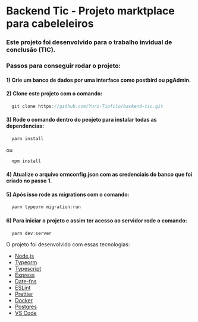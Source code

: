 # Backend Tic - Projeto marktplace para cabeleleiros
### Este projeto foi desenvolvido para o trabalho invidual de conclusão (TIC).

### Passos para conseguir rodar o projeto:

#### 1) Crie um banco de dados por uma interface como postbird ou pgAdmin.

#### 2) Clone este projeto com o comando:

````js
  git clone https://github.com/Yuri-Tiofilo/backend-tic.git
````

#### 3) Rode o comando dentro do peojeto para instalar todas as dependencias:

````js
  yarn install
````
ou
````js
  npm install
````

#### 4) Atualize o arquivo ormconfig.json com as credenciais do banco que foi criado no passo 1.

#### 5) Após isso rode as migrations com o comando:

````js
  yarn typeorm migration:run
````

#### 6) Para iniciar o projeto e assim ter acesso ao servidor rode o comando:

````js
  yarn dev:server
````
O projeto foi desenvolvido com essas tecnologias:

-  [Node.js](https://nodejs.org/)
-  [Typeorm](https://typeorm.io/#/)
-  [Typescript](https://www.typescriptlang.org/)
-  [Express](https://expressjs.com/pt-br/)
-  [Date-fns](https://date-fns.org/)
-  [ESLint](https://eslint.org/)
-  [Prettier](https://prettier.io/)
-  [Docker](https://www.docker.com/docker-community/0)
-  [Postgres](https://www.postgresql.org/)
-  [VS Code](https://code.visualstudio.com/)
